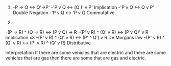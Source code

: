 1. 
   -P -> Q <-> Q'->P'
  -'P v Q <-> (Q')' v P' Implication
  -'P v Q <-> Q v P' Double Negation
  -'P v Q <-> 'P v Q Commutative

2. 
  -(P -> R) ^ (Q -> R) <-> (P v Q) -> R
  -(P' v R) ^ (Q' v R) <-> (P v Q)' v R Implication x3
  -(P' v R) ^ (Q' v R) <-> (P' ^ Q') v R De Morgans law
  -(P' v R) ^ (Q' v R) <-> (P' v R) ^ (Q' v R) Distributive 
  
Interpretation
If there are some vehicles that are electric and there are some vehicles that are gas then there are some that are gas and electric.
